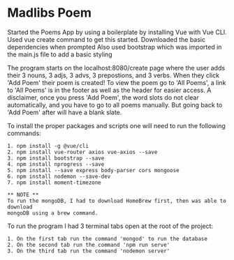 # Madlibs Poem


Started the Poems App by using a boilerplate by installing Vue with Vue CLI. 
Used vue create command to get this started. Downloaded the basic dependencies when prompted
Also used bootstrap which was imported in the main.js file to add a basic styling

The program starts on the localhost:8080/create page where the user adds their 3
nouns, 3 adjs, 3 advs, 3 prepostions, and 3 verbs. When they click 'Add Poem' their 
poem is created! To view the poem go to 'All Poems', a link to 'All Poems' is in the footer as 
well as the header for easier access. A disclaimer, once you press 'Add Poem', the word slots do not 
clear automatically, and you have to go to all poems manually. But going back to 'Add Poem' after will
have a blank slate.


To install the proper packages and scripts one will need to run the following commands:
   
    1. npm install -g @vue/cli
    2. npm install vue-router axios vue-axios --save
    3. npm install bootstrap --save
    4. npm install nprogress --save
    5. npm install --save express body-parser cors mongoose
    6. npm install nodemon --save-dev
    7. npm install moment-timezone 

    ** NOTE **
    To run the mongoDB, I had to download HomeBrew first, then was able to download 
    mongoDB using a brew command.



To run the program I had 3 terminal tabs open at the root of the project:
    
    1. On the first tab run the command 'mongod' to run the database
    2. On the second tab run the command 'npm run serve'
    3. On the third tab run the command 'nodemon server'
